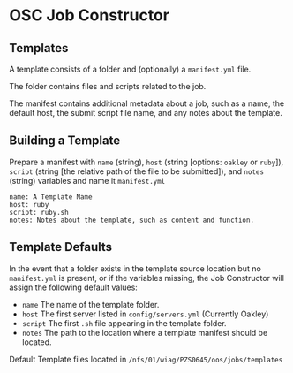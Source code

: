 # OSC Job Constructor

## Templates

A template consists of a folder and (optionally) a `manifest.yml` file.

The folder contains files and scripts related to the job.

The manifest contains additional metadata about a job, such as a name, the default host, the submit script file name, and any notes about the template.

## Building a Template

Prepare a manifest with `name` (string), `host` (string \[options: `oakley` or `ruby`\]), `script` (string \[the relative path of the file to be submitted\]), and `notes` (string) variables and name it `manifest.yml`

```
name: A Template Name
host: ruby
script: ruby.sh
notes: Notes about the template, such as content and function.
```

## Template Defaults

In the event that a folder exists in the template source location but no `manifest.yml` is present, or if the variables missing, the Job Constructor will assign the following default values:

* `name` The name of the template folder.
* `host` The first server listed in `config/servers.yml` (Currently Oakley)
* `script` The first `.sh` file appearing in the template folder.
* `notes` The path to the location where a template manifest should be located.

Default Template files located in `/nfs/01/wiag/PZS0645/oos/jobs/templates`
